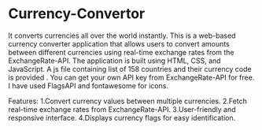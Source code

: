 # Currency-Convertor
It converts currencies all over the world instantly. 
This is a web-based currency converter application that allows users to convert amounts between different currencies using real-time exchange rates from the ExchangeRate-API. The application is built using HTML, CSS, and JavaScript. A js file containing list of 158 countries and their currency code is provided . You can get your own API key from ExchangeRate-API for free. I have used FlagsAPI and fontawesome for icons.

Features:
1.Convert currency values between multiple currencies.
2.Fetch real-time exchange rates from ExchangeRate-API.
3.User-friendly and responsive interface.
4.Displays currency flags for easy identification.

